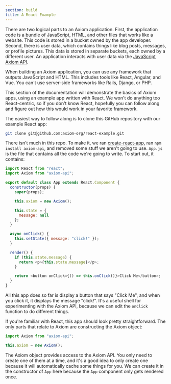 ```yaml
---
section: build
title: A React Example
---
```


There are two logical parts to an Axiom application. First, the application code is a bundle
of JavaScript, HTML, and other files that works like a website. This code is stored
in a bucket owned by the app developer. Second, there is user data,
which contains things like blog posts, messages, or profile
pictures. This data is stored in separate buckets, each owned by
a different user. An application interacts with user data via the
[JavaScript Axiom API](#docs-api).

When building an Axiom application, you can use any framework that
outputs JavaScript and HTML. This includes tools like React, Angular,
and Vue. You can't use server-side frameworks like
Rails, Django, or PHP.

This section of the documentation will demonstrate the basics of Axiom
apps, using an example app written with React. We won't do anything
too React-centric, so if you
don't know React, hopefully you can follow along and figure out how
this would work in your favorite framework.

The easiest way to follow along is to clone this GitHub repository
with our example React app:

```bash
git clone git@github.com:axiom-org/react-example.git
```

There isn't much in this repo. To make it, we ran
[create-react-app](https://facebook.github.io/create-react-app/docs/getting-started),
ran `npm install axiom-api`, and removed some stuff we aren't
going to use. `App.js` is the file that contains all the code we're
going to write. To start out, it contains:

```javascript
import React from "react";
import Axiom from "axiom-api";

export default class App extends React.Component {
  constructor(props) {
    super(props);

    this.axiom = new Axiom();

    this.state = {
      message: null
    };
  }

  async onClick() {
    this.setState({ message: "click!" });
  }

  render() {
    if (this.state.message) {
      return <p>{this.state.message}</p>;
    }

    return <button onClick={() => this.onClick()}>Click Me</button>;
  }
}
```

All this app does so far is display a button that says "Click Me", and
when you click it, it displays the message "click!". It's a useful
shell for experimenting with the Axiom API, because we can edit the
`onClick` function to do different things.

If you're familiar with React, this app should look pretty
straightforward. The only parts that relate to Axiom are constructing
the Axiom object:

```javascript
import Axiom from "axiom-api";

this.axiom = new Axiom();
```

The Axiom object provides access to the Axiom API. You only need to
create one of them at a time, and it's a good idea to only create one
because it will automatically cache some things for you. We can create it
in the constructor of `App` here because the `App` component only gets
rendered once.
